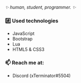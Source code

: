*✨ human, student, programmer. ✨*

### #️⃣ Used technologies

- JavaScript
- Bootstrap
- Lua
- HTML5 & CSS3

### 📫 Reach me at:
- Discord (xTerminator#5504)

<!--
**qmadryx/qmadryx** is a ✨ _special_ ✨ repository because its `README.md` (this file) appears on your GitHub profile.

Here are some ideas to get you started:

- 🔭 I’m currently working on ...
- 🌱 I’m currently learning ...
- 👯 I’m looking to collaborate on ...
- 🤔 I’m looking for help with ...
- 💬 Ask me about ...
- 📫 How to reach me: ...
- 😄 Pronouns: ...
- ⚡ Fun fact: ...
-->
